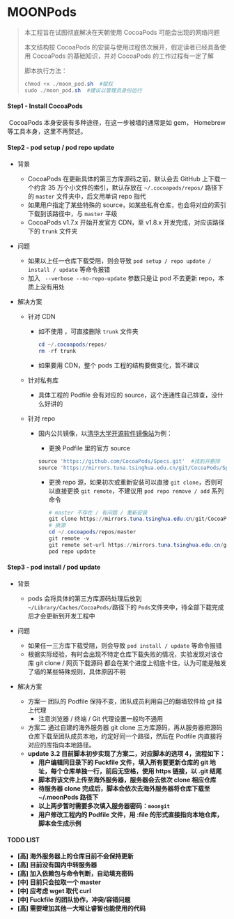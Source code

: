 # MOONPods

> 本工程旨在试图彻底解决在天朝使用 CocoaPods 可能会出现的网络问题
>
> 本文结构按 CocoaPods 的安装与使用过程依次展开，假定读者已经具备使用 CocoaPods 的基础知识，并对 CocoaPods 的工作过程有一定了解
>
> 脚本执行方法：
>
> ```powershell
> chmod +x ./moon_pod.sh  #赋权
> sudo ./moon_pod.sh  #建议以管理员身份运行
> ```



#### Step1 - Install CocoaPods

​    CocoaPods 本身安装有多种途径，在这一步被墙的通常是如 gem， Homebrew 等工具本身，这里不再赘述。



#### Step2 - pod setup / pod repo update

* 背景
  * CocoaPods 在更新具体的第三方库源码之前，默认会去 GitHub 上下载一个约含 35 万个小文件的索引，默认存放在 ``~/.cocoapods/repos/`` 路径下的 ``master`` 文件夹中，后文用单词 repo 指代
  * 如果用户指定了某些特殊的 source，如某些私有仓库，也会将对应的索引下载到该路径中，与 ``master`` 平级
  * CocoaPods v1.7.x 开始开发官方 CDN，至 v1.8.x 开发完成，对应该路径下的 ``trunk`` 文件夹
* 问题
  * 如果以上任一仓库下载受阻，则会导致 ``pod setup / repo update / install / update`` 等命令报错
  * 加入 `` --verbose --no-repo-update`` 参数只是让 pod 不去更新 repo，本质上没有用处

* 解决方案

  * 针对 CDN

    * 如不使用 ，可直接删除 ``trunk`` 文件夹

      ```powershell
      cd ~/.cocoapods/repos/
      rm -rf trunk
      ```

    * 如果要用 CDN，整个 pods 工程的结构要做变化，暂不建议

  * 针对私有库

    * 具体工程的 Podfile 会有对应的 source，这个连通性自己排查，没什么好讲的

  * 针对 repo

    * 国内公共镜像，以[清华大学开源软件镜像站](<https://mirrors.tuna.tsinghua.edu.cn/help/CocoaPods/>)为例：

      * 更换 Podfile 里的官方 source

      ```powershell
      source 'https://github.com/CocoaPods/Specs.git'  #找到并删除
      source 'https://mirrors.tuna.tsinghua.edu.cn/git/CocoaPods/Specs.git'  #加入
      ```

      * 更换 repo 源，如果初次或重新安装可以直接 ``git clone``，否则可以直接更换 ``git remote``，不建议用 ``pod repo remove / add`` 系列命令

    	```powershell
    	# master 不存在 / 有问题 / 重新安装
    	git clone https://mirrors.tuna.tsinghua.edu.cn/git/CocoaPods/Specs.git master  
    	# 换源
    	cd ~/.cocoapods/repos/master
    	git remote -v
    	git remote set-url https://mirrors.tuna.tsinghua.edu.cn/git/CocoaPods/Specs.git
    	pod repo update
    	```




#### Step3 - pod install / pod update

* 背景
  * pods 会将具体的第三方库源码处理后放到 ``~/Library/Caches/CocoaPods/``路径下的 ``Pods``文件夹中，待全部下载完成后才会更新到开发工程中
* 问题
  * 如果任一三方库下载受阻，则会导致 ``pod install / update`` 等命令报错
  * 根据实际经验，有时会出现不特定仓库下载失败的情况，实验发现对该仓库 git clone / 网页下载源码 都会在某个进度上彻底卡住，认为可能是触发了墙的某些特殊规则，具体原因不明

* 解决方案
  * 方案一  团队的 Podfile 保持不变，团队成员利用自己的翻墙软件给 git 挂上代理
    * 注意浏览器 / 终端 / Git 代理设置一般均不通用
  * 方案二  通过自建的海外服务器 git clone 三方库源码，再从服务器把源码仓库下载至团队成员本地，约定好同一个路径，然后在 Podfile 内直接将对应的库指向本地路径。
  * **update 3.2  目前脚本初步实现了方案二，对应脚本的选项 4，流程如下：**
    * **用户编辑同目录下的 Fuckfile 文件，填入所有要更新仓库的 git 地址，每个仓库单独一行，前后无空格，使用 https 链接，以 .git 结尾**
    * **脚本将该文件上传至海外服务器，服务器会去依次 clone 相应仓库**
    * **待服务器 clone 完成后，脚本会依次去海外服务器将仓库下载至 ~/.moonPods 路径下**
    * **以上两步暂时需要多次填入服务器密码：``moongit``**
    * **用户修改工程内的 Podfile 文件，用 :file 的形式直接指向本地仓库，脚本会生成示例**



#### TODO LIST

* **[高] 海外服务器上的仓库目前不会保持更新**
* **[高] 目前没有国内中转服务器**
* **[高] 加入依赖包与命令判断，自动填充密码**
* **[中] 目前只会拉取一个 master**
* **[中] 应考虑 wget 取代 curl**
* **[中] Fuckfile 的团队协作，冲突/容错问题**
* **[高] 需要增加其他一大堆让睿智也能使用的代码**